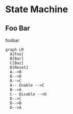 # State Machine

## Foo Bar

foobar

``` mermaid
graph LR
  A[Foo]
  B[Bar]
  C[Baz]
  D[Reset]
  A-->B
  B-->D
  B-->C
  A-- Enable -->C
  B-->A
  C-- Disable -->D
  D-->C
  D-->B
  D-->A
```
